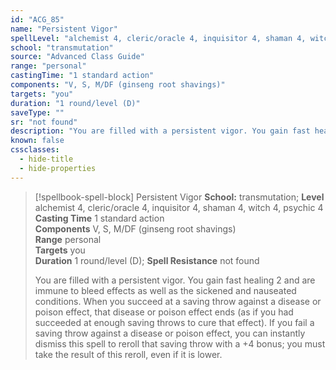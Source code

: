 ```yaml
---
id: "ACG_85"
name: "Persistent Vigor"
spellLevel: "alchemist 4, cleric/oracle 4, inquisitor 4, shaman 4, witch 4, psychic 4"
school: "transmutation"
source: "Advanced Class Guide"
range: "personal"
castingTime: "1 standard action"
components: "V, S, M/DF (ginseng root shavings)"
targets: "you"
duration: "1 round/level (D)"
saveType: ""
sr: "not found"
description: "You are filled with a persistent vigor. You gain fast healing 2 and are immune to bleed effects as well as the sickened and nauseated conditions. When you succeed at a saving throw against a disease or poison effect, that disease or poison effect ends (as if you had succeeded at enough saving throws to cure that effect).  If you fail a saving throw against a disease or poison effect, you can instantly dismiss this spell to reroll that saving throw with a +4 bonus; you must take the result of this reroll, even if it is lower."
known: false
cssclasses:
  - hide-title
  - hide-properties
---
```


> [!spellbook-spell-block] Persistent Vigor
> **School:** transmutation; **Level** alchemist 4, cleric/oracle 4, inquisitor 4, shaman 4, witch 4, psychic 4
> **Casting Time** 1 standard action  
> **Components** V, S, M/DF (ginseng root shavings)  
> **Range** personal  
> **Targets** you  
> **Duration** 1 round/level (D); **Spell Resistance** not found
> 
> You are filled with a persistent vigor. You gain fast healing 2 and are immune to bleed effects as well as the sickened and nauseated conditions. When you succeed at a saving throw against a disease or poison effect, that disease or poison effect ends (as if you had succeeded at enough saving throws to cure that effect).  If you fail a saving throw against a disease or poison effect, you can instantly dismiss this spell to reroll that saving throw with a +4 bonus; you must take the result of this reroll, even if it is lower.